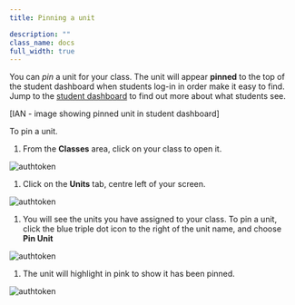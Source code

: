 ```yaml
---
title: Pinning a unit

description: ""
class_name: docs
full_width: true
---
```


You can *pin* a unit for your class. The unit will appear **pinned** to the top of the student dashboard when students log-in in order make it easy to find. Jump to the [student dashboard](/docs/dashboard/student/myclassroom) to find out more about what students see.

[IAN - image showing pinned unit in student dashboard]

To pin a unit.

1. From the **Classes** area, click on your class to open it. 
<img alt="authtoken" src="/img/docs/manage_classes/year_10_class.png" class="simple"/>

1. Click on the **Units** tab, centre left of your screen.
<img alt="authtoken" src="/img/docs/manage_classes/units_tab.png" class="simple"/>

1. You will see the units you have assigned to your class. To pin a unit, click the blue triple dot icon to the right of the unit name, and choose **Pin Unit** 
<img alt="authtoken" src="/img/docs/manage_classes/pinning_a_unit/pin_unit.png" class="simple"/>

1. The unit will highlight in pink to show it has been pinned. 
<img alt="authtoken" src="/img/docs/manage_classes/pinning_a_unit/pinned_pink.png" class="simple"/>

